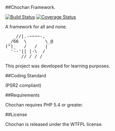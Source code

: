 ##Chochan Framework.

[![Build Status](https://travis-ci.org/g-alonso/Chochan.svg?branch=master)](https://travis-ci.org/g-alonso/Chochan)
[![Coverage Status](https://coveralls.io/repos/g-alonso/Chochan/badge.svg?branch=master)](https://coveralls.io/r/g-alonso/Chochan?branch=master)

A framework for all and none.

<pre>
   _//|.-~~~~-,  
 _/66  \       \_@  
(")_   /   /   |  
  '--'|| |-\  /  
      //_/ /_/  
</pre>

This project was developed for learning purposes.

##Coding Standard

(PSR2 compliant)

##Requirements

Chochan requires PHP 5.4 or greater.

##License

Chochan is released under the WTFPL license.
